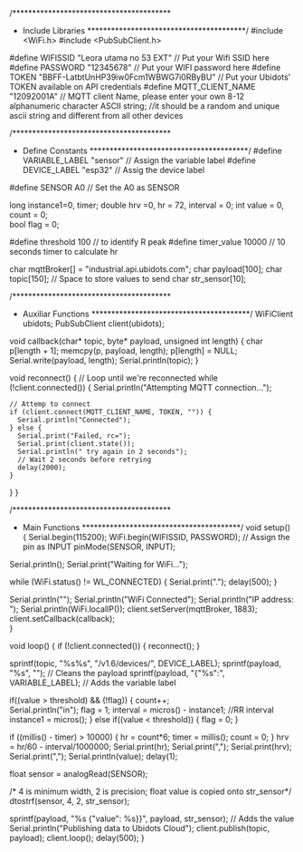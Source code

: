 /****************************************
 * Include Libraries
 ****************************************/
#include <WiFi.h>
#include <PubSubClient.h>

#define WIFISSID "Leora utama no 53 EXT" // Put your Wifi SSID here
#define PASSWORD "12345678" // Put your WIFI password here
#define TOKEN "BBFF-LatbtUnHP39iw0Fcm1WBWG7i0RByBU" // Put your Ubidots' TOKEN available on API credentials 
#define MQTT_CLIENT_NAME "12092001A" // MQTT client Name, please enter your own 8-12 alphanumeric character ASCII string; 
                                           //it should be a random and unique ascii string and different from all other devices

/****************************************
 * Define Constants
 ****************************************/
#define VARIABLE_LABEL "sensor" // Assign the variable label
#define DEVICE_LABEL "esp32" // Assig the device label
 
#define SENSOR A0 // Set the A0 as SENSOR

long instance1=0, timer;
double hrv =0, hr = 72, interval = 0;
int value = 0, count = 0;  
bool flag = 0;

#define threshold 100 // to identify R peak
#define timer_value 10000 // 10 seconds timer to calculate hr
 
char mqttBroker[]  = "industrial.api.ubidots.com";
char payload[100];
char topic[150];
// Space to store values to send
char str_sensor[10];
 
/****************************************
 * Auxiliar Functions
 ****************************************/
WiFiClient ubidots;
PubSubClient client(ubidots);
 
void callback(char* topic, byte* payload, unsigned int length) {
  char p[length + 1];
  memcpy(p, payload, length);
  p[length] = NULL;
  Serial.write(payload, length);
  Serial.println(topic);
}
 
void reconnect() {
  // Loop until we're reconnected
  while (!client.connected()) {
    Serial.println("Attempting MQTT connection...");
    
    // Attemp to connect
    if (client.connect(MQTT_CLIENT_NAME, TOKEN, "")) {
      Serial.println("Connected");
    } else {
      Serial.print("Failed, rc=");
      Serial.print(client.state());
      Serial.println(" try again in 2 seconds");
      // Wait 2 seconds before retrying
      delay(2000);
    }
  }
}
 
/****************************************
 * Main Functions
 ****************************************/
void setup() {
  Serial.begin(115200);
  WiFi.begin(WIFISSID, PASSWORD);
  // Assign the pin as INPUT 
  pinMode(SENSOR, INPUT);
 
  Serial.println();
  Serial.print("Waiting for WiFi...");
  
  while (WiFi.status() != WL_CONNECTED) {
    Serial.print(".");
    delay(500);
  }
  
  Serial.println("");
  Serial.println("WiFi Connected");
  Serial.println("IP address: ");
  Serial.println(WiFi.localIP());
  client.setServer(mqttBroker, 1883);
  client.setCallback(callback);  
}
 
void loop() {
  if (!client.connected()) {
    reconnect();
  }
 
  sprintf(topic, "%s%s", "/v1.6/devices/", DEVICE_LABEL);
  sprintf(payload, "%s", ""); // Cleans the payload
  sprintf(payload, "{\"%s\":", VARIABLE_LABEL); // Adds the variable label
  
   if((value > threshold) && (!flag)) {
      count++;  
      Serial.println("in");
      flag = 1;
      interval = micros() - instance1; //RR interval
      instance1 = micros(); 
    }
    else if((value < threshold)) {
      flag = 0;
    }

  if ((millis() - timer) > 10000) {
      hr = count*6;
      timer = millis();
      count = 0; 
    }
    hrv = hr/60 - interval/1000000;
    Serial.print(hr);
    Serial.print(",");
    Serial.print(hrv);
    Serial.print(",");
    Serial.println(value);
    delay(1);
 
  float sensor = analogRead(SENSOR); 
  
  /* 4 is minimum width, 2 is precision; float value is copied onto str_sensor*/
  dtostrf(sensor, 4, 2, str_sensor);
  
  sprintf(payload, "%s {\"value\": %s}}", payload, str_sensor); // Adds the value
  Serial.println("Publishing data to Ubidots Cloud");
  client.publish(topic, payload);
  client.loop();
  delay(500);
}
